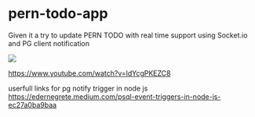 # pern-todo-app

Given it a try to update PERN TODO with real time support using Socket.io and PG client notification

<img src="https://www.freecodecamp.org/news/content/images/size/w2000/2020/03/PERN.png" />

https://www.youtube.com/watch?v=ldYcgPKEZC8

userfull links
for pg notify trigger in node js
https://edernegrete.medium.com/psql-event-triggers-in-node-js-ec27a0ba9baa

